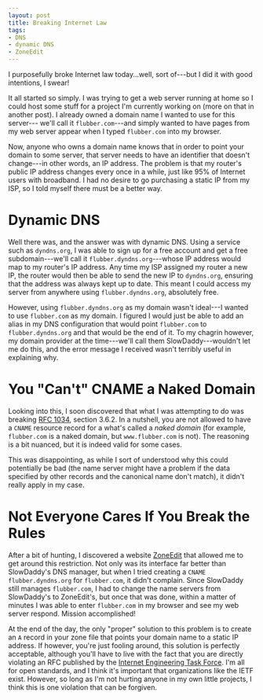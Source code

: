 ```yaml
---
layout: post
title: Breaking Internet Law
tags:
- DNS
- dynamic DNS
- ZoneEdit
---
```

I purposefully broke Internet law today...well, sort of---but I did it with
good intentions, I swear!

It all started so simply. I was trying to get a web server running at home so I
could host some stuff for a project I'm currently working on (more on that in
another post). I already owned a domain name I wanted to use for this server---
we'll call it `flubber.com`---and simply wanted to have pages from my web
server appear when I typed `flubber.com` into my browser.

Now, anyone who owns a domain name knows that in order to point your domain to
some server, that server needs to have an identifier that doesn't change---in
other words, an IP address. The problem is that my router's public IP address
changes every once in a while, just like 95% of Internet users with broadband.
I had no desire to go purchasing a static IP from my ISP, so I told myself
there must be a better way.

# Dynamic DNS

Well there was, and the answer was with dynamic DNS. Using a service such as
`dyndns.org`, I was able to sign up for a free account and get a free
subdomain---we'll call it `flubber.dyndns.org`---whose IP address would map to
my router's IP address. Any time my ISP assigned my router a new IP, the router
would then be able to send the new IP to `dyndns.org`, ensuring that the
address was always kept up to date. This meant I could access my server from
anywhere using `flubber.dyndns.org`, absolutely free.


However, using `flubber.dyndns.org` as my domain wasn't ideal---I wanted to use
`flubber.com` as my domain. I figured I would just be able to add an alias in
my DNS configuration that would point `flubber.com` to `flubber.dyndns.org` and
that would be the end of it.  To my chagrin however, my domain provider at the
time---we'll call them SlowDaddy---wouldn't let me do this, and the error
message I received wasn't terribly useful in explaining why.

# You "Can't" CNAME a Naked Domain

Looking into this, I soon discovered that what I was attempting to do was
breaking [RFC 1034][RFC1304], section 3.6.2. In a nutshell, you are not allowed
to have a `CNAME` resource record for a what's called a _naked domain_ (for
example, `flubber.com` is a naked domain, but `www.flubber.com` is not). The
reasoning is a bit nuanced, but it is indeed valid for some cases.

This was disappointing, as while I sort of understood why this could potentially
be bad (the name server might have a problem if the data specified by other
records and the canonical name don't match), it didn't really apply in my case.

# Not Everyone Cares If You Break the Rules

After a bit of hunting, I discovered a website [ZoneEdit][ZE] that allowed me
to get around this restriction. Not only was its interface far better than
SlowDaddy's DNS manager, but when I tried creating a `CNAME`
`flubber.dyndns.org` for `flubber.com`, it didn't complain. Since SlowDaddy
still manages `flubber.com`, I had to change the name servers from SlowDaddy's
to ZoneEdit's, but once that was done, within a matter of minutes I was able to
enter `flubber.com` in my browser and see my web server respond. Mission
accomplished!

At the end of the day, the only "proper" solution to this problem is to create
an `A` record in your zone file that points your domain name to a static IP
address. If however, you're just fooling around, this solution is perfectly
acceptable, although you'll have to live with the fact that you are directly
violating an RFC published by the [Internet Engineering Task Force][IETF]. I'm
all for open standards, and I think it's important that organizations like the
IETF exist. However, so long as I'm not hurting anyone in my own little
projects, I think this is one violation that can be forgiven.

[RFC1304]: http://www.ietf.org/rfc/rfc1034.txt "RFC 1034: Domain Names - Concepts and Facilities"
[ZE]: http://zoneedit.com "ZoneEdit DNS Zone Management"
[IETF]: http://www.ietf.org/ "Internet Engineering Task Force"
